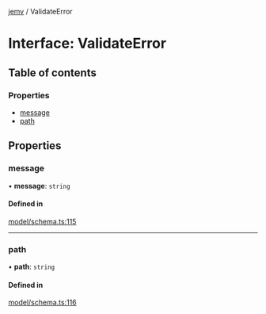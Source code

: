 [jemv](../README.md) / ValidateError

# Interface: ValidateError

## Table of contents

### Properties

- [message](ValidateError.md#message)
- [path](ValidateError.md#path)

## Properties

### message

• **message**: `string`

#### Defined in

[model/schema.ts:115](https://github.com/data7expressions/jemv/blob/b3abfe7/src/lib/model/schema.ts#L115)

___

### path

• **path**: `string`

#### Defined in

[model/schema.ts:116](https://github.com/data7expressions/jemv/blob/b3abfe7/src/lib/model/schema.ts#L116)
